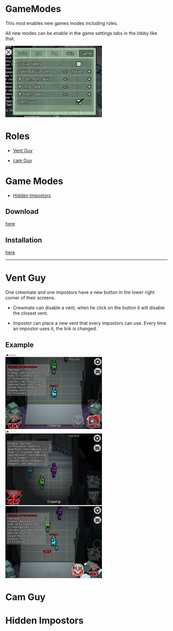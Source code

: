 # GameModes

This mod enables new games modes including roles.

All new modes can be enable in the game settings tabs in the lobby like that: 

<img src="/Ressources/Roles/SelectInSettings.PNG" width="300">

# Roles 
* [Vent Guy](https://github.com/jloro/AmongUsMods/blob/main/Roles.md#vent-guy)

* [cam Guy](https://github.com/jloro/AmongUsMods/blob/main/Roles.md#cam-guy)

# Game Modes

* [Hidden Impostors](https://github.com/jloro/AmongUsMods/blob/main/Roles.md#hidden-impostors)
## Download

[here](https://github.com/jloro/AmongUsMods/releases)

## Installation

[here](https://github.com/jloro/AmongUsMods/blob/main/README.md#installation)

--------------------

# Vent Guy

One crewmate and one impostors have a new button in the lower right corner of their screens.

* Crewmate can disable a vent, when he click on the button it will disable the closest vent.

* Impostor can place a new vent that every impostors can use. Every time an impostor uses it, the link is changed.

## Example

<img src="/Ressources/Roles/Crew.PNG" width="300">    <img src="/Ressources/Roles/Impostor.PNG" width="300">   <img src="/Ressources/Roles/NewVent.PNG" width="300">

# Cam Guy

# Hidden Impostors

